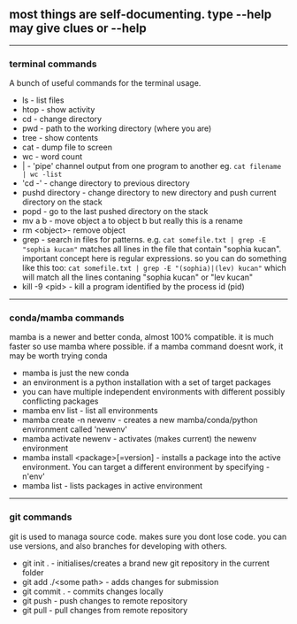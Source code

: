## most things are self-documenting. type <command> --help may give clues or <commad> <partial params> --help 

---
### terminal commands
A bunch of useful commands for the terminal usage.

- ls - list files
- htop - show activity
- cd - change directory
- pwd - path to the working directory (where you are)
- tree - show contents
- cat - dump file to screen
- wc - word count
- | - 'pipe' channel output from one program to another eg. ```cat filename | wc -list```
- 'cd -' - change directory to previous directory
- pushd directory - change directory to new directory and push current directory on the stack
- popd - go to the last pushed directory on the stack
- mv a b - move object a to object b but really this is a rename
- rm \<object\>- remove object
- grep - search in files for patterns. e.g.
    ```cat somefile.txt | grep -E "sophia kucan"``` matches all lines in the file that contain "sophia kucan". important concept here is regular expressions. so you can do something like this too: ```cat somefile.txt | grep -E "(sophia)|(lev) kucan"``` which will match all the lines contaning "sophia kucan" or "lev kucan"
- kill -9  \<pid\> - kill a program identified by the process id (pid)


---
### conda/mamba commands
mamba is a newer and better conda, almost 100% compatible. it is much faster so use mamba where possible. if a mamba command doesnt work, it may be worth trying conda
- mamba is just the new conda
- an environment is a python installation with a set of target packages
- you can have multiple independent environments with different possibly conflicting packages
- mamba env list - list all environments
- mamba create -n newenv - creates a new mamba/conda/python environment called 'newenv'
- mamba activate newenv - activates (makes current) the newenv environment
- mamba install \<package\>[=version] - installs a package into the active environment. You can target a different environment by specifying -n'env'
- mamba list - lists packages in active environment 


---
### git commands
git is used to managa source code. makes sure you dont lose code. you can use versions, and also branches for developing with others.
- git init . - initialises/creates a brand new git repository in the current folder
- git add ./\<some path\> - adds changes for submission
- git commit . - commits changes locally
- git push - push changes to remote repository
- git pull - pull changes from remote repository
